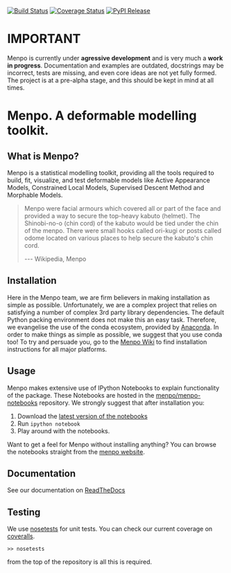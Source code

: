 [![Build Status](http://img.shields.io/travis/menpo/menpo.svg?style=flat)](https://travis-ci.org/menpo/menpo)
[![Coverage Status](http://img.shields.io/coveralls/menpo/menpo.svg?style=flat)](https://coveralls.io/r/menpo/menpo)
[![PyPI Release](http://img.shields.io/pypi/v/menpo.svg?style=flat)](https://pypi.python.org/pypi/menpo)

IMPORTANT
=========

Menpo is currently under **agressive development** and is very much a
**work in progress**. Documentation and examples are outdated, docstrings
may be incorrect, tests are missing, and even core ideas are not yet fully
formed. The project is at a pre-alpha stage, and this should be kept in mind
at all times.

Menpo. A deformable modelling toolkit.
======================================
What is Menpo?
--------------
Menpo is a statistical modelling toolkit, providing all the tools 
required to build, fit, visualize, and test deformable models like Active Appearance Models, Constrained Local Models, Supervised Descent Method and Morphable Models.

> Menpo were facial armours which covered all or part of the face and provided a way to secure the top-heavy kabuto (helmet). The Shinobi-no-o (chin cord) of the kabuto would be tied under the chin of the menpo. There were small hooks called ori-kugi or posts called odome located on various places to help secure the kabuto's chin cord.
>
> --- Wikipedia, Menpo

Installation
------------
Here in the Menpo team, we are firm believers in making installation as simple as possible. Unfortunately, we are a complex project that relies on satisfying a number of complex 3rd party library dependencies. The default Python packing environment does not make this an easy task. Therefore, we evangelise the use of the conda ecosystem, provided by [Anaconda](https://store.continuum.io/cshop/anaconda/). In order to make things as simple as possible, we suggest that you use conda too! To try and persuade you, go to the [Menpo Wiki](https://github.com/menpo/menpo/wiki) to find installation instructions for all major platforms.

Usage
-----
Menpo makes extensive use of IPython Notebooks to explain functionality of the package. These Notebooks are hosted in the [menpo/menpo-notebooks](https://github.com/menpo/menpo-notebooks) repository. We strongly suggest that after installation you:

1. Download the [latest version of the notebooks](https://github.com/menpo/menpo-notebooks/releases) 
2. Run `ipython notebook`
3. Play around with the notebooks.

Want to get a feel for Menpo without installing anything? You can browse the notebooks straight from the [menpo website](http://www.menpo.io/notebooks.html).


Documentation
-------------
See our documentation on [ReadTheDocs](http://menpo.readthedocs.org)

Testing
-------
We use [nosetests](https://nose.readthedocs.org/en/latest/) for unit tests. You can check our current coverage on [coveralls](https://coveralls.io/r/menpo/menpo).

    >> nosetests

from the top of the repository is all this is required.

